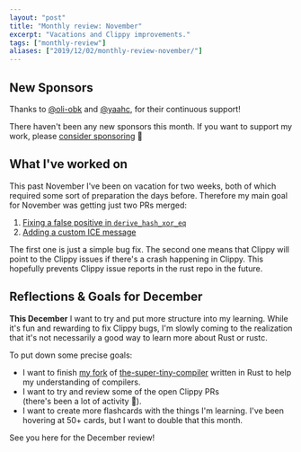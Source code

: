 ```yaml
---
layout: "post"
title: "Monthly review: November"
excerpt: "Vacations and Clippy improvements."
tags: ["monthly-review"]
aliases: ["2019/12/02/monthly-review-november/"]
---
```


## New Sponsors

Thanks to [@oli-obk] and [@yaahc], for their continuous support!

There haven't been any new sponsors this month. If you want to support my work,
please [consider sponsoring](https://phansch.net/thanks) 🎉

## What I've worked on

This past November I've been on vacation for two weeks, both of which required
some sort of preparation the days before. Therefore my main goal for November
was getting just two PRs merged:

1. [Fixing a false positive in `derive_hash_xor_eq`](https://github.com/rust-lang/rust-clippy/pull/4766)
2. [Adding a custom ICE message](https://github.com/rust-lang/rust-clippy/pull/4588)

The first one is just a simple bug fix. The second one means that Clippy will
point to the Clippy issues if there's a crash happening in Clippy. This
hopefully prevents Clippy issue reports in the rust repo in the future.

## Reflections & Goals for December

**This December** I want to try and put more structure into my learning. While
it's fun and rewarding to fix Clippy bugs, I'm slowly coming to the realization
that it's not necessarily a good way to learn more about Rust or rustc.

To put down some precise goals:

* I want to finish [my fork][fork] of [the-super-tiny-compiler][upstream]
  written in Rust to help my understanding of compilers.
* I want to try and review some of the open Clippy PRs  
  (there's been a lot of activity 🎉).
* I want to create more flashcards with the things I'm learning. I've been
  hovering at 50+ cards, but I want to double that this month.

See you here for the December review!

[fork]: https://github.com/phansch/the-super-tiny-compiler-in-rust
[upstream]: https://github.com/jamiebuilds/the-super-tiny-compiler
[sponsorship profile]: https://github.com/sponsors/phansch
[paypal.me profile]: https://www.paypal.me/philhansch
[@oli-obk]: https://github.com/oli-obk
[@yaahc]: https://github.com/yaahc
